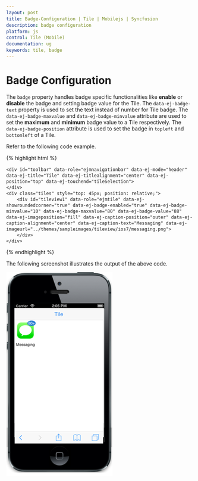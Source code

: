 ```yaml
---
layout: post
title: Badge-Configuration | Tile | Mobilejs | Syncfusion
description: badge configuration
platform: js
control: Tile (Mobile)
documentation: ug
keywords: tile, badge
---
```


# Badge Configuration

The `badge` property handles badge specific functionalities like **enable** or **disable** the badge and setting badge value for the Tile. The `data-ej-badge-text` property is used to set the text instead of number for Tile badge. The `data-ej-badge-maxvalue` and `data-ej-badge-minvalue` attribute are used to set the **maximum** and **minimum** badge value to a Tile respectively. The `data-ej-badge-position` attribute is used to set the badge in `topleft` and `bottomleft` of a Tile.

Refer to the following code example.

{% highlight html %}

    <div id="toolbar" data-role="ejmnavigationbar" data-ej-mode="header" data-ej-title="Tile" data-ej-titlealignment="center" data-ej-position="top" data-ej-touchend="tileSelection">
    </div>
    <div class="tiles" style="top: 45px; position: relative;">
        <div id="tileview1" data-role="ejmtile" data-ej-showroundedcorner="true" data-ej-badge-enabled="true" data-ej-badge-minvalue="10" data-ej-badge-maxvalue="80" data-ej-badge-value="88" data-ej-imageposition="fill" data-ej-caption-position="outer" data-ej-caption-alignment="center" data-ej-caption-text="Messaging" data-ej-imageurl="../themes/sampleimages/tileview/ios7/messaging.png">
        </div>
    </div>


{% endhighlight %}

The following screenshot illustrates the output of the above code.

![badge](badge-configuration_images\badge-configuration_img1.png)

